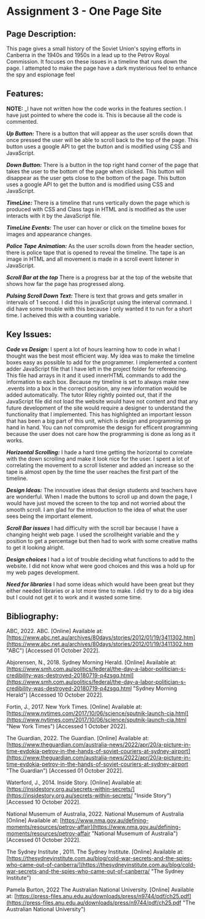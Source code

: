 #
# Assignment 3 - One Page Site 

## Page Description:
This page gives a small history of the Soviet Union's spying efforts in Canberra in the 1940s and 1950s in a lead up to the Petrov Royal Commission. It focuses on these issues in a timeline that runs down the page. I attempted to make the page have a dark mysterious feel to enhance the spy and espionage feel

## Features:
**NOTE:** _I have not written how the code works in the features section. I have just pointed to where the code is. This is because all the code is commented.

**_Up Button:_** There is a button that will appear as the user scrolls down that once pressed the user will be able to scroll back to the top of the page. This button uses a google API to get the button and is modified using CSS and JavaScript. 

**_Down Button:_** There is a button in the top right hand corner of the page that takes the user to the bottom of the page when clicked. This button will disappear as the user gets close to the bottom of the page. This button uses a google API to get the button and is modified using CSS and JavaScript.

**_TimeLine:_** There is a timeline that runs vertically down the page which is produced with CSS and Class tags in HTML and is modified as the user interacts with it by the JavaScript file.

**_TimeLine Events:_** The user can hover or click on the timeline boxes for images and appearance changes.

**_Police Tape Animation:_** As the user scrolls down from the header section, there is police tape that is opened to reveal the timeline. The tape is an image in HTML and all movement is made in a scroll event listener in JavaScript.

**_Scroll Bar at the top_** There is a progress bar at the top of the website that shows how far the page has progressed along.

**_Pulsing Scroll Down Text:_** There is text that grows and gets smaller in intervals of 1 second. I did this in javaScript using the interval command. I did have some trouble with this because I only wanted it to run for a short time. I acheived this with a counting variable.

## Key Issues:

**_Code vs Design:_** I spent a lot of hours learning how to code in what I thought was the best most efficient way. My idea was to make the timeline boxes easy as possible to add for the programmer. I implemented a content adder JavaScript file that I have left in the project folder for referencing. This file had arrays in it and it used innerHTML commands to add the information to each box. Because my timeline is set to always make new .events into a box in the correct position, any new information would be added automatically. The tutor Riley rightly pointed out, that if the JavaScript file did not load the website would have not content and that any future development of the site would require a designer to understand the functionality that I implemented. This has highlighted an important lesson that has been a big part of this unit, which is design and programming go hand in hand. You can not compromise the design for efficent programming because the user does not care how the programming is done as long as it works.

**_Horizontal Scrolling:_** I hade a hard time getting the horizontal to correlate with the down scrolling and make it look nice for the user. I spent a lot of correlating the movement to a scroll listener and added an increase so the tape is almost open by the time the user reaches the first part of the timeline.

**_Design Ideas:_** The innovative ideas that design students and teachers have are wonderful. When I made the buttons to scroll up and down the page, I would have just moved the screen to the top and not worried about the smooth scroll. I am glad for the introduction to the idea of what the user sees being the important element.  

**_Scroll Bar issues_** I had difficulty with the scroll bar because I have a changing height web page. I used the scrollheight variable and the y position to get a percentage but then had to work with some creative maths to get it looking alright.

**_Design choices_** I had a lot of trouble deciding what functions to add to the website. I did not know what were good choices and this was a hold up for my web pages development.

**_Need for libraries_** I had some ideas which would have been great but they either needed libraries or a lot more time to make. I did try to do a big idea but I could not get it to work and it wasted some time.

## Bibliography:

ABC, 2022. ABC. [Online] 
Available at: 
[https://www.abc.net.au/archives/80days/stories/2012/01/19/3411302.htm](https://www.abc.net.au/archives/80days/stories/2012/01/19/3411302.htm "ABC")
[Accessed 01 October 2022].

Abjorensen, N., 2018. Sydney Morning Herald. [Online] 
Available at: [https://www.smh.com.au/politics/federal/the-day-a-labor-politician-s-credibility-was-destroyed-20180719-p4zsgq.html](https://www.smh.com.au/politics/federal/the-day-a-labor-politician-s-credibility-was-destroyed-20180719-p4zsgq.html "Sydney Morning Herald")
[Accessed 10 October 2022].

Fortin, J., 2017. New York Times. [Online] 
Available at: [https://www.nytimes.com/2017/10/06/science/sputnik-launch-cia.html](https://www.nytimes.com/2017/10/06/science/sputnik-launch-cia.html "New York Times")
[Accessed 1 October 2022].

The Guardian, 2022. The Guardian. [Online] 
Available at: [https://www.theguardian.com/australia-news/2022/apr/20/a-picture-in-time-evdokia-petrov-in-the-hands-of-soviet-couriers-at-sydney-airport](https://www.theguardian.com/australia-news/2022/apr/20/a-picture-in-time-evdokia-petrov-in-the-hands-of-soviet-couriers-at-sydney-airport "The Guardian")
[Accessed 01 October 2022].

Waterford, J., 2014. Inside Story. [Online] 
Available at: [https://insidestory.org.au/secrets-within-secrets/](https://insidestory.org.au/secrets-within-secrets/ "Inside Story")
[Accessed 10 October 2022].

National Musemum of Australia, 2022. National Musemum of Australia [Online] 
Available at: [https://www.nma.gov.au/defining-moments/resources/petrov-affair](https://www.nma.gov.au/defining-moments/resources/petrov-affair "National Musemum of Australia")
[Accessed 01 October 2022].

The Sydney Institute , 2011. The Sydney Institute. [Online]
Available at: [https://thesydneyinstitute.com.au/blog/cold-war-secrets-and-the-spies-who-came-out-of-canberra/](https://thesydneyinstitute.com.au/blog/cold-war-secrets-and-the-spies-who-came-out-of-canberra/ "The Sydney Institute")

Pamela Burton, 2022 The Australian National University. [Online]
Available at: [https://press-files.anu.edu.au/downloads/press/n9744/pdf/ch25.pdf](https://press-files.anu.edu.au/downloads/press/n9744/pdf/ch25.pdf "The Australian National University")